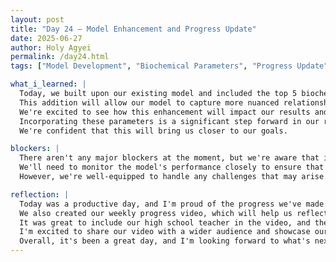 ```yaml
---
layout: post
title: "Day 24 – Model Enhancement and Progress Update"
date: 2025-06-27
author: Holy Agyei
permalink: /day24.html
tags: ["Model Development", "Biochemical Parameters", "Progress Update"]

what_i_learned: |
  Today, we built upon our existing model and included the top 5 biochemical parameters, which will enhance its performance and accuracy. 
  This addition will allow our model to capture more nuanced relationships and patterns in the data. 
  We're excited to see how this enhancement will impact our results and inform our future decisions. 
  Incorporating these parameters is a significant step forward in our research. 
  We're confident that this will bring us closer to our goals.

blockers: |
  There aren't any major blockers at the moment, but we're aware that integrating new parameters can sometimes introduce new challenges. 
  We'll need to monitor the model's performance closely to ensure that the addition of these parameters doesn't introduce any unforeseen issues. 
  However, we're well-equipped to handle any challenges that may arise.

reflection: |
  Today was a productive day, and I'm proud of the progress we've made. 
  We also created our weekly progress video, which will help us reflect on our journey and share our experiences with others. 
  It was great to include our high school teacher in the video, and their insights and feedback were invaluable. 
  I'm excited to share our video with a wider audience and showcase our work. 
  Overall, it's been a great day, and I'm looking forward to what's next.
---
```

